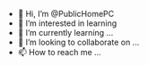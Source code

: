 - 👋 Hi, I’m @PublicHomePC
- 👀 I’m interested in learning
- 🌱 I’m currently learning ...
- 💞️ I’m looking to collaborate on ...
- 📫 How to reach me ...

<!---
PublicHomePC/PublicHomePC is a ✨ special ✨ repository because its `README.md` (this file) appears on your GitHub profile.
You can click the Preview link to take a look at your changes.
--->
